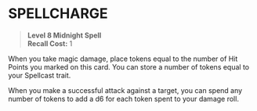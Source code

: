 # SPELLCHARGE

> **Level 8 Midnight Spell**  
> **Recall Cost:** 1

When you take magic damage, place tokens equal to the number of Hit Points you marked on this card. You can store a number of tokens equal to your Spellcast trait.

When you make a successful attack against a target, you can spend any number of tokens to add a d6 for each token spent to your damage roll.
